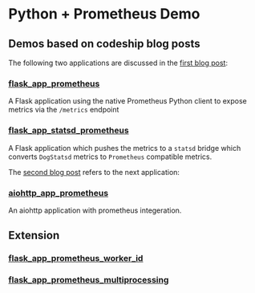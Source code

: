 # Python + Prometheus Demo

## Demos based on codeship blog posts

The following two applications are discussed in the [first blog post](https://t.co/7mUox6RZas):

### [flask_app_prometheus](https://github.com/amitsaha/python-prometheus-demo/tree/master/flask_app_prometheus)

A Flask application using the native Prometheus Python client to expose metrics via the `/metrics` endpoint

### [flask_app_statsd_prometheus](https://github.com/amitsaha/python-prometheus-demo/tree/master/flask_app_statsd_prometheus)

A Flask application which pushes the metrics to a `statsd` bridge which converts `DogStatsd` metrics to `Prometheus` compatible metrics.

The [second blog post](https://t.co/AmQn2rxetI) refers to the next application:

### [aiohttp_app_prometheus](https://github.com/amitsaha/python-prometheus-demo/tree/master/aiohttp_app_prometheus)

An aiohttp application with prometheus integeration.

## Extension

### [flask_app_prometheus_worker_id](https://github.com/amitsaha/python-prometheus-demo/tree/master/flask_app_prometheus_worker_id)

### [flask_app_prometheus_multiprocessing](https://github.com/amitsaha/python-prometheus-demo/tree/master/flask_app_prometheus_multiprocessing)


